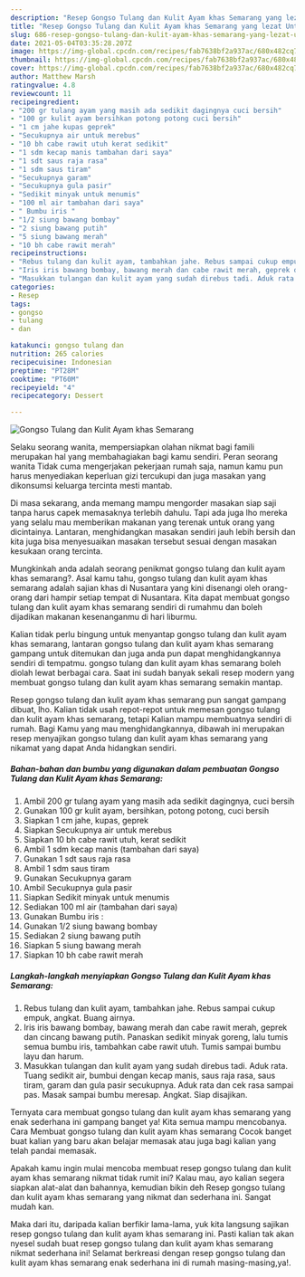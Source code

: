 ```yaml
---
description: "Resep Gongso Tulang dan Kulit Ayam khas Semarang yang lezat Untuk Jualan"
title: "Resep Gongso Tulang dan Kulit Ayam khas Semarang yang lezat Untuk Jualan"
slug: 686-resep-gongso-tulang-dan-kulit-ayam-khas-semarang-yang-lezat-untuk-jualan
date: 2021-05-04T03:35:28.207Z
image: https://img-global.cpcdn.com/recipes/fab7638bf2a937ac/680x482cq70/gongso-tulang-dan-kulit-ayam-khas-semarang-foto-resep-utama.jpg
thumbnail: https://img-global.cpcdn.com/recipes/fab7638bf2a937ac/680x482cq70/gongso-tulang-dan-kulit-ayam-khas-semarang-foto-resep-utama.jpg
cover: https://img-global.cpcdn.com/recipes/fab7638bf2a937ac/680x482cq70/gongso-tulang-dan-kulit-ayam-khas-semarang-foto-resep-utama.jpg
author: Matthew Marsh
ratingvalue: 4.8
reviewcount: 11
recipeingredient:
- "200 gr tulang ayam yang masih ada sedikit dagingnya cuci bersih"
- "100 gr kulit ayam bersihkan potong potong cuci bersih"
- "1 cm jahe kupas geprek"
- "Secukupnya air untuk merebus"
- "10 bh cabe rawit utuh kerat sedikit"
- "1 sdm kecap manis tambahan dari saya"
- "1 sdt saus raja rasa"
- "1 sdm saus tiram"
- "Secukupnya garam"
- "Secukupnya gula pasir"
- "Sedikit minyak untuk menumis"
- "100 ml air tambahan dari saya"
- " Bumbu iris "
- "1/2 siung bawang bombay"
- "2 siung bawang putih"
- "5 siung bawang merah"
- "10 bh cabe rawit merah"
recipeinstructions:
- "Rebus tulang dan kulit ayam, tambahkan jahe. Rebus sampai cukup empuk, angkat. Buang airnya."
- "Iris iris bawang bombay, bawang merah dan cabe rawit merah, geprek dan cincang bawang putih. Panaskan sedikit minyak goreng, lalu tumis semua bumbu iris, tambahkan cabe rawit utuh. Tumis sampai bumbu layu dan harum."
- "Masukkan tulangan dan kulit ayam yang sudah direbus tadi. Aduk rata. Tuang sedikit air, bumbui dengan kecap manis, saus raja rasa, saus tiram, garam dan gula pasir secukupnya. Aduk rata dan cek rasa sampai pas. Masak sampai bumbu meresap. Angkat. Siap disajikan."
categories:
- Resep
tags:
- gongso
- tulang
- dan

katakunci: gongso tulang dan 
nutrition: 265 calories
recipecuisine: Indonesian
preptime: "PT28M"
cooktime: "PT60M"
recipeyield: "4"
recipecategory: Dessert

---
```



![Gongso Tulang dan Kulit Ayam khas Semarang](https://img-global.cpcdn.com/recipes/fab7638bf2a937ac/680x482cq70/gongso-tulang-dan-kulit-ayam-khas-semarang-foto-resep-utama.jpg)

Selaku seorang wanita, mempersiapkan olahan nikmat bagi famili merupakan hal yang membahagiakan bagi kamu sendiri. Peran seorang  wanita Tidak cuma mengerjakan pekerjaan rumah saja, namun kamu pun harus menyediakan keperluan gizi tercukupi dan juga masakan yang dikonsumsi keluarga tercinta mesti mantab.

Di masa  sekarang, anda memang mampu mengorder masakan siap saji tanpa harus capek memasaknya terlebih dahulu. Tapi ada juga lho mereka yang selalu mau memberikan makanan yang terenak untuk orang yang dicintainya. Lantaran, menghidangkan masakan sendiri jauh lebih bersih dan kita juga bisa menyesuaikan masakan tersebut sesuai dengan masakan kesukaan orang tercinta. 



Mungkinkah anda adalah seorang penikmat gongso tulang dan kulit ayam khas semarang?. Asal kamu tahu, gongso tulang dan kulit ayam khas semarang adalah sajian khas di Nusantara yang kini disenangi oleh orang-orang dari hampir setiap tempat di Nusantara. Kita dapat membuat gongso tulang dan kulit ayam khas semarang sendiri di rumahmu dan boleh dijadikan makanan kesenanganmu di hari liburmu.

Kalian tidak perlu bingung untuk menyantap gongso tulang dan kulit ayam khas semarang, lantaran gongso tulang dan kulit ayam khas semarang gampang untuk ditemukan dan juga anda pun dapat menghidangkannya sendiri di tempatmu. gongso tulang dan kulit ayam khas semarang boleh diolah lewat berbagai cara. Saat ini sudah banyak sekali resep modern yang membuat gongso tulang dan kulit ayam khas semarang semakin mantap.

Resep gongso tulang dan kulit ayam khas semarang pun sangat gampang dibuat, lho. Kalian tidak usah repot-repot untuk memesan gongso tulang dan kulit ayam khas semarang, tetapi Kalian mampu membuatnya sendiri di rumah. Bagi Kamu yang mau menghidangkannya, dibawah ini merupakan resep menyajikan gongso tulang dan kulit ayam khas semarang yang nikamat yang dapat Anda hidangkan sendiri.

<!--inarticleads1-->

##### Bahan-bahan dan bumbu yang digunakan dalam pembuatan Gongso Tulang dan Kulit Ayam khas Semarang:

1. Ambil 200 gr tulang ayam yang masih ada sedikit dagingnya, cuci bersih
1. Gunakan 100 gr kulit ayam, bersihkan, potong potong, cuci bersih
1. Siapkan 1 cm jahe, kupas, geprek
1. Siapkan Secukupnya air untuk merebus
1. Siapkan 10 bh cabe rawit utuh, kerat sedikit
1. Ambil 1 sdm kecap manis (tambahan dari saya)
1. Gunakan 1 sdt saus raja rasa
1. Ambil 1 sdm saus tiram
1. Gunakan Secukupnya garam
1. Ambil Secukupnya gula pasir
1. Siapkan Sedikit minyak untuk menumis
1. Sediakan 100 ml air (tambahan dari saya)
1. Gunakan  Bumbu iris :
1. Gunakan 1/2 siung bawang bombay
1. Sediakan 2 siung bawang putih
1. Siapkan 5 siung bawang merah
1. Siapkan 10 bh cabe rawit merah




<!--inarticleads2-->

##### Langkah-langkah menyiapkan Gongso Tulang dan Kulit Ayam khas Semarang:

1. Rebus tulang dan kulit ayam, tambahkan jahe. Rebus sampai cukup empuk, angkat. Buang airnya.
1. Iris iris bawang bombay, bawang merah dan cabe rawit merah, geprek dan cincang bawang putih. Panaskan sedikit minyak goreng, lalu tumis semua bumbu iris, tambahkan cabe rawit utuh. Tumis sampai bumbu layu dan harum.
1. Masukkan tulangan dan kulit ayam yang sudah direbus tadi. Aduk rata. Tuang sedikit air, bumbui dengan kecap manis, saus raja rasa, saus tiram, garam dan gula pasir secukupnya. Aduk rata dan cek rasa sampai pas. Masak sampai bumbu meresap. Angkat. Siap disajikan.




Ternyata cara membuat gongso tulang dan kulit ayam khas semarang yang enak sederhana ini gampang banget ya! Kita semua mampu mencobanya. Cara Membuat gongso tulang dan kulit ayam khas semarang Cocok banget buat kalian yang baru akan belajar memasak atau juga bagi kalian yang telah pandai memasak.

Apakah kamu ingin mulai mencoba membuat resep gongso tulang dan kulit ayam khas semarang nikmat tidak rumit ini? Kalau mau, ayo kalian segera siapkan alat-alat dan bahannya, kemudian bikin deh Resep gongso tulang dan kulit ayam khas semarang yang nikmat dan sederhana ini. Sangat mudah kan. 

Maka dari itu, daripada kalian berfikir lama-lama, yuk kita langsung sajikan resep gongso tulang dan kulit ayam khas semarang ini. Pasti kalian tak akan nyesel sudah buat resep gongso tulang dan kulit ayam khas semarang nikmat sederhana ini! Selamat berkreasi dengan resep gongso tulang dan kulit ayam khas semarang enak sederhana ini di rumah masing-masing,ya!.


